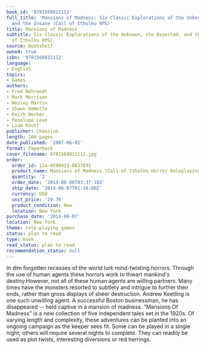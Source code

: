 ```yaml
---
book_id: '9781568822112'
full_title: 'Mansions of Madness: Six Classic Explorations of the Unknown, the Deserted,
  and the Insane (Call of Cthulhu RPG)'
title: Mansions of Madness
subtitle: Six Classic Explorations of the Unknown, the Deserted, and the Insane (Call
  of Cthulhu RPG)
source: Bookshelf
owned: true
isbn: '9781568822112'
language:
- English
topics:
- Games
authors:
- Fred Behrendt
- Mark Morrison
- Wesley Martin
- Shawn DeWolfe
- Keith Herber
- Penelope Love
- Liam Routt
publisher: Chaosium
length: 160 pages
date_published: '2007-06-01'
format: Paperback
cover_filename: 9781568822112.jpg
order:
  order_id: 114-0590813-0837032
  product_name: Mansions of Madness (Call of Cthulhu Horror Roleplaying, 1920s Era)
  quantity: '1'
  order_date: '2014-06-06T03:37:18Z'
  ship_date: '2014-06-07T01:16:00Z'
  currency: USD
  unit_price: '19.76'
  product_condition: New
  location: New York
purchase_date: '2014-06-07'
location: New York
theme: role-playing games
status: plan to read
type: book
read_status: plan to read
recommendation_status: null
---
```

In dim forgotten recesses of the world lurk mind-twisting horrors. Through the use of human agents these horrors work to thwart mankind's destiny.However, not all of these human agents are willing partners. Many times have the monsters resorted to subtlety and intrigue to further their ends, rather than gross displays of sheer destruction.
Andrew Keetling is one such unwilling agent. A successful Boston businessman, he has disappeared -- held captive in a mansion of madness.
"Mansions Of Madness" is a new collection of five independent tales set in the 1920s. Of varying length and complexity, these adventures can be planted into an ongoing campaign as the keeper sees fit. Some can be played in a single night; others will require several nights to complete. They can readily be used as plot twists, interesting diversions or red herrings.
